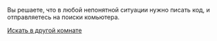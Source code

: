 Вы решаете, что в любой непонятной ситуации нужно писать код, и отправляетесь на поиски комьютера.

[Искать в другой комнате](../next_room/next_room.md)